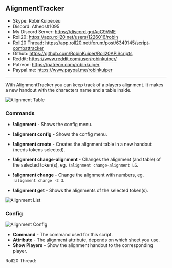 ## AlignmentTracker

* Skype: RobinKuiper.eu
* Discord: Atheos#1095
* My Discord Server: https://discord.gg/AcC9VME
* Roll20: https://app.roll20.net/users/1226016/robin
* Roll20 Thread: https://app.roll20.net/forum/post/6349145/script-combattracker
* Github: https://github.com/RobinKuiper/Roll20APIScripts
* Reddit: https://www.reddit.com/user/robinkuiper/
* Patreon: https://patreon.com/robinkuiper
* Paypal.me: https://www.paypal.me/robinkuiper

---

With AlignmentTracker you can keep track of a players alignment. It makes a new handout with the characters name and a table inside.

![Alignment Table](https://i.imgur.com/XvffypE.png "Alignment Table")

### Commands

* **!alignment** - Shows the config menu.
* **!alignment config** - Shows the config menu.

* **!alignment create** - Creates the alignment table in a new handout (needs tokens selected).
* **!alignment change-alignment** - Changes the alignment (and table) of the selected token(s), eg. `!alignment change-alignment LG`.
* **!alignment change** - Change the alignment with numbers, eg. `!alignment change -2 3`.
* **!alignment get** - Shows the alignments of the selected token(s).

![Alignment List](https://i.imgur.com/j4Hsq9R.png "Alignment List")

### Config

![Alignment Config](https://i.imgur.com/xtaROrg.png "Alignment Config")

* **Command** - The command used for this script.
* **Attribute** - The alignment attribute, depends on which sheet you use.
* **Show Players** - Show the alignment handout to the corresponding player.

Roll20 Thread: 